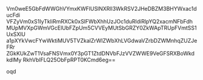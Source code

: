 Vm0weE5GbFdWWGhVYmxKWFlUSlNXRll3WkRSV2JHeDBZM3BHYWxac1ducFdi
VFZyVm0xS1IyTkliRmRXCk0xSlFWbXhhUzJOc1duRldiRlpYQ2xacmNFbFdh
MUpMVXpGWmVGcElUbFZpUm5CVVEyMUtSbGRZY0ZkWApTRUpFVmtSS1UxSXlU
a1pXYkVwcFYwWktiMUV5TVZkalZrWlZWbXhLVGdwaVZrbDZWMnhqZUZJeFRr
ZGkKUkZwT1VsaFNSVmx0Y3pGT1ZtdDNVbFJzVVZWWE9VeGFSRXBoWkdkdlMy
RkhVblFLQ25ObFpRPT0KCmd6eg==

oqd